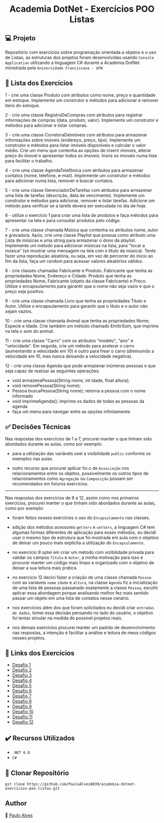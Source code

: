 <h1 align="center">Academia DotNet - Exercícios POO Listas</h1>

## :computer: Projeto

Repositório com exercícios sobre programação orientada a objetos e o uso de Listas, as estruturas dos projetos foram desenvolvidas usando  `Console Application` utilizando a linguagem C# durante a Academia DotNet ministrada pela `Universidade Franciscana - UFN` 

## :page_facing_up: Lista dos Exercícios

1 - crie uma classe Produto com atributos como nome, preço e quantidade em estoque. Implemente um construtor e métodos para adicionar e remover itens do estoque.

2 - crie uma classe RegistroDeCompras com atributos para registrar informações de compras (data, produto, valor). Implemente um construtor e métodos para adicionar e listar compras.
  
3 - crie uma classe CorretoraDeImóveis com atributos para armazenar informações sobre imóveis (endereço, preço, tipo). Implemente um construtor e métodos para listar imóveis disponíveis e calcular o valor médio. Crie um menu que contenha as opções de inserir imoveis, alterar preço do imovel e apresentar todos os imoveis. Insira os imoveis numa lista para facilitar o trabalho.
  
4 - crie uma classe AgendaTelefônica com atributos para armazenar contatos (nome, telefone, e-mail). Implemente um construtor e métodos para adicionar numa lista, remover e buscar contatos.
  
5 - crie uma classe GerenciadorDeTarefas com atributos para armazenar uma lista de tarefas (descrição, data de vencimento). Implemente um construtor e métodos para adicionar, remover e listar tarefas. Adicione um método para verificar se a tarefa deverá ser executada no dia de hoje.
  
6 - utilize o exercício 1 para criar uma lista de produtos e faça métodos para apresentar na tela e para consultar produtos pelo código.
  
7 - crie uma classe chamada Música que contenha os atributos nome, autor e gravadora. Após, crie uma classe Playlist que possua como atributo uma Lista de músicas e uma string para armazenar o dono da playlist. Implemente um método para adicionar músicas na lista, para "tocar a música" (só mostrar uma mensagem na tela com o titulo da música). Tente fazer uma reprodução aleatória, ou seja, em vez de percorrer do inicio ao fim da lista, faça um random para acessar valores aleatórios válidos.

8 - crie classes chamadas Fabricante e Produto. Fabricante que tenha as propriedades Nome, Endereço e Cidade.  Produto que tenha as propriedades Nome, Fabricante (objeto da classe Fabricante) e Preco. Utilize o encapsulamento para garantir que o nome não seja vazio e que o preço seja positivo.
  
9 - crie uma classe chamada Livro que tenha as propriedades Titulo e Autor. Utilize o encapsulamento  para garantir que o título e o autor não sejam vazios.
  
10 - crie uma classe chamada Animal que tenha as propriedades Nome, Especie e Idade. Crie também um método chamado EmitirSom, que imprime na tela o som do animal.
  
11 - crie uma classe "Carro" com os atributos "modelo", "ano" e "velocidade". Em seguida, crie um método para acelerar o carro (aumentando a velocidade em 10) e outro para frear o carro (diminuindo a velocidade em 10, mas nunca deixando a  velocidade negativa).

12 - crie uma classe Agenda que pode armazenar inúmeras pessoas e que seja capaz de realizar as seguintes operações:
  - void armazenaPessoa(String nome, int idade, float altura);
  - void removePessoa(String nome);
  - Pessoa buscaPessoa(String nome); retorna a pessoa com o nome informado
  - void imprimeAgenda(); imprime os dados de todas as pessoas da agenda
  - faça um menu para navegar entre as opções infinitamente.

## :white_check_mark: Decisões Técnicas

Nas respostas dos exercícios de 1 a 7, procurei manter o que tinham sido abordados durante as aulas, como por exemplo:

- para a utilziação das variávels usei a visibilidade `public` conforme os exemplos nas aulas. 

- outro recurso que procurei aplicar foi o de `Associação` nos relacionamentos entre os objetos, possivelmente os outros tipos de relacionamentos como `Agregação` ou `Composição` possam ser recomendados em futuros exercícios.

<hr>

Nas respostas dos exercícios de 8 a 12, assim como nos primeiros exercícios, procurei manter o que tinham sido abordados durante as aulas, como por exemplo:

- foram feitos nesses exercícios o uso do `Encapsulamento` nas classes.

- adição dos métodos acessores `getters` e `setters`, a linguagem C# tem algumas formas diferentes de aplicação para esses métodos, eu decidi usar o mesmo tipo de estrutura que foi mostrada em aula com o objetivo de deixar um pouco mais explícita a utilização do `Encapsulamento`.

- no exercício 9 optei em criar um método com vizibilidade privada para validar os campos `Título` e `Autor`, a minha motivação para isso é procurar manter um código mais limpo e organizado com o objetvo de deixar a sua leitura mais prática.   

- no exercício 12 decici fazer a criação de uma classe chamada `Pessoa` com as variáveis `nome` `idade` e `altura`, na classe `Agenda` fiz a inicialização de uma lista de pessoas passanado exatamente a classe `Pessoa`, escolhi aplicar essa abordagem porque analisando melhor fez mais sentido passar um objeto em uma lista de contatos nesse cenário.

- nos exercícios além dos que foram solicitados eu decidi criar `entradas de dados`, tomei essa decisão pensando no lado do usuário, o objetivo foi tentar simular na medida do possível projetos reais.

- nos demais exercícios procurei manter um padrão de desenvolvimento nas respostas, a intenção é facilitar a análise e leitura de meus códigos nesses projetos.

## :page_facing_up: Links dos Exercícios

- [Desafio 1](https://github.com/PauloAlves8039/academia-dotnet-exercicios-poo-listas/tree/master/ExerciciosPOO/Academia.Dotnet.POO.Exercicio01)
- [Desafio 2](https://github.com/PauloAlves8039/academia-dotnet-exercicios-poo-listas/tree/master/ExerciciosPOO/Academia.Dotnet.POO.Exercicio02)
- [Desafio 3](https://github.com/PauloAlves8039/academia-dotnet-exercicios-poo-listas/tree/master/ExerciciosPOO/Academia.Dotnet.POO.Exercicio03)
- [Desafio 4](https://github.com/PauloAlves8039/academia-dotnet-exercicios-poo-listas/tree/master/ExerciciosPOO/Academia.Dotnet.POO.Exercicio04)
- [Desafio 5](https://github.com/PauloAlves8039/academia-dotnet-exercicios-poo-listas/tree/master/ExerciciosPOO/Academia.Dotnet.POO.Exercicio05)
- [Desafio 6](https://github.com/PauloAlves8039/academia-dotnet-exercicios-poo-listas/tree/master/ExerciciosPOO/Academia.Dotnet.POO.Exercicio06)
- [Desafio 7](https://github.com/PauloAlves8039/academia-dotnet-exercicios-poo-listas/tree/master/ExerciciosPOO/Academia.Dotnet.POO.Exercicio07)
- [Desafio 8](https://github.com/PauloAlves8039/academia-dotnet-exercicios-poo-listas/tree/master/ExerciciosPOO/Academia.Dotnet.POO.Exercicio08)
- [Desafio 9](https://github.com/PauloAlves8039/academia-dotnet-exercicios-poo-listas/tree/master/ExerciciosPOO/Academia.Dotnet.POO.Exercicio09)
- [Desafio 10](https://github.com/PauloAlves8039/academia-dotnet-exercicios-poo-listas/tree/master/ExerciciosPOO/Academia.Dotnet.POO.Exercicio10)
- [Desafio 11](https://github.com/PauloAlves8039/academia-dotnet-exercicios-poo-listas/tree/master/ExerciciosPOO/Academia.Dotnet.POO.Exercicio11)
- [Desafio 12](https://github.com/PauloAlves8039/academia-dotnet-exercicios-poo-listas/tree/master/ExerciciosPOO/Academia.Dotnet.POO.Exercicio12)

## ✔️ Recursos Utilizados

- ``.NET 6.0``
- ``C#``

## :floppy_disk: Clonar Repositório

```git clone https://github.com/PauloAlves8039/academia-dotnet-exercicios-poo-listas.git```

## Author
:boy: [Paulo Alves](https://github.com/PauloAlves8039)

